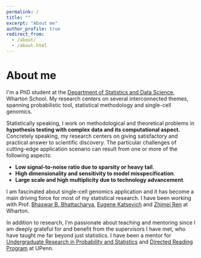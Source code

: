 ```yaml
---
permalink: /
title: ""
excerpt: "About me"
author_profile: true
redirect_from: 
  - /about/
  - /about.html
---
```


About me
======

I'm a PhD student at the [Department of Statistics and Data Science](https://statistics.wharton.upenn.edu/), Wharton School. My research centers on several interconnected themes, spanning probabilistic tool, statistical methodology and single-cell genomics. 

Statistically speaking, I work on methodological and theoretical problems in **hypothesis testing with complex data and its computational aspect.** Concretely speaking, my research centers on giving satisfactory and practical answer to scientific discovery. The particular challenges of cutting-edge application scenario can result from one or more of the following aspects:

- **Low signal-to-noise ratio due to sparsity or heavy tail**.
- **High dimensionality and sensitivity to model misspecification**.
- **Large scale and high multiplicity due to technology advancement**.


I am fascinated about single-cell genomics application and it has become a main driving force for most of my statistical research. I have been working with Prof. [Bhaswar B. Bhattacharya](http://www-stat.wharton.upenn.edu/~bhaswar/), [Eugene Katsevich](https://ekatsevi.github.io/) and [Zhimei Ren](https://zhimeir.github.io/) at Wharton.

In addition to research, I'm passionate about teaching and mentoring since I am deeply grateful for and benefit from the supervisors I have met, who have taught me far beyond just statistics. I have been a mentor for [Undergraduate Research in Probability and Statistics](https://sites.google.com/view/urps-penn?pli=1) and [Directed Reading Program](https://www2.math.upenn.edu/~tbraz/drp/) at UPenn. 
